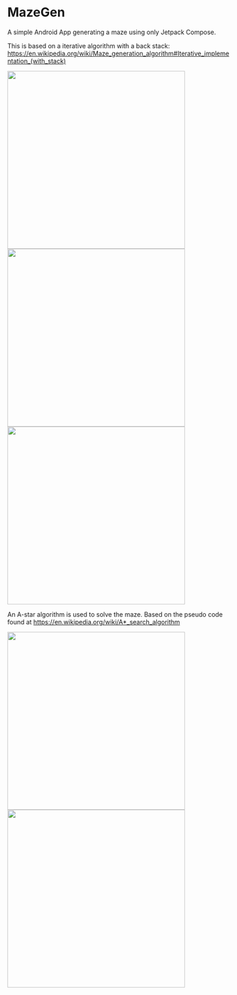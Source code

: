 # MazeGen

A simple Android App generating a maze using only Jetpack Compose.

This is based on a iterative algorithm with a back stack:
https://en.wikipedia.org/wiki/Maze_generation_algorithm#Iterative_implementation_(with_stack)

<img src="screenshots/maze_start.png" width="400">
<img src="screenshots/maze_generating.png" width="400">
<img src="screenshots/maze_complete.png" width="400">

An A-star algorithm is used to solve the maze.
Based on the pseudo code found at 
https://en.wikipedia.org/wiki/A*_search_algorithm

<img src="screenshots/maze_solving.png" width="400">
<img src="screenshots/maze_solved.png" width="400">
